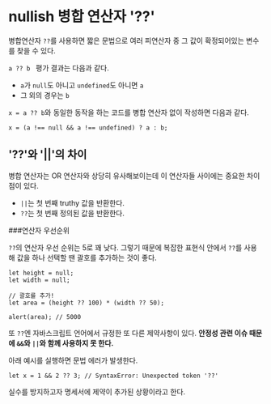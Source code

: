 # nullish 병합 연산자 '??'

병합연산자 ```??```를 사용하면 짧은 문법으로 여러 피연산자 중 그 값이 확정되어있는 변수를 찾을 수 있다.

```a ?? b ``` 평가 결과는 다음과 같다.

* ```a```가 ```null```도 아니고 ```undefined```도 아니면 ```a```
* 그 외의 경우는 ```b```

```x = a ?? b```와 동일한 동작을 하는 코드를 병합 연산자 없이 작성하면 다음과 같다.

```
x = (a !== null && a !== undefined) ? a : b;
```

## '??'와 '||'의 차이

병합 연산자는 OR 연산자와 상당히 유사해보이는데 이 연산자들 사이에는 중요한 차이점이 있다.
* ```||```는 첫 번째 truthy 값을 반환한다.
* ```??```는 첫 번째 정의된 값을 반환한다.

###연산자 우선순위

```??```의 연산자 우선 순위는 5로 꽤 낮다.
그렇기 때문에 복잡한 표현식 안에서 ```??```를 사용해 값을 하나 선택할 땐 괄호를 추가하는 것이 좋다.

```
let height = null;
let width = null;

// 괄호를 추가!
let area = (height ?? 100) * (width ?? 50);

alert(area); // 5000
```


또 ```??```엔 자바스크립트 언어에서 규정한 또 다른 제약사항이 있다.
**안정성 관련 이슈 때문에 ```&&```와 ```||```와 함께 사용하지 못 한다.**

아래 예시를 실행하면 문법 에러가 발생한다.
```
let x = 1 && 2 ?? 3; // SyntaxError: Unexpected token '??'
```

실수를 방지하고자 명세서에 제약이 추가된 상황이라고 한다.